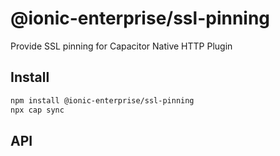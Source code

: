 # @ionic-enterprise/ssl-pinning

Provide SSL pinning for Capacitor Native HTTP Plugin

## Install

```bash
npm install @ionic-enterprise/ssl-pinning
npx cap sync
```

## API

<docgen-index>



</docgen-index>

<docgen-api>
<!--Update the source file JSDoc comments and rerun docgen to update the docs below-->



</docgen-api>
